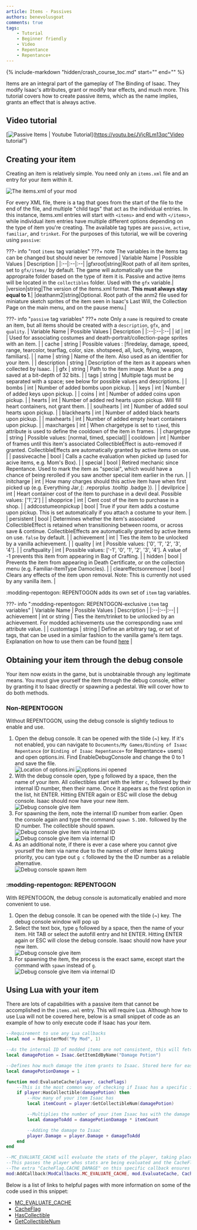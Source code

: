 ```yaml
---
article: Items - Passives
authors: benevolusgoat
comments: true
tags:
    - Tutorial
    - Beginner friendly
    - Video
    - Repentance
    - Repentance+
---
```


{% include-markdown "hidden/crash_course_toc.md" start="<!-- start -->" end="<!-- end -->" %}

Items are an integral part of the gameplay of The Binding of Isaac. They modify Isaac's attributes, grant or modify tear effects, and much more. This tutorial covers how to create passive items, which as the name implies, grants an effect that is always active.

## Video tutorial
[![Passive Items | Youtube Tutorial](https://img.youtube.com/vi/JVjcRLm13qc/0.jpg)](https://youtu.be/JVjcRLm13qc"Video tutorial")

## Creating your item
Creating an item is relatively simple. You need only an `items.xml` file and an entry for your item within it.

![The items.xml of your mod](../assets/passive_item/items_xml.png)

For every XML file, there is a tag that goes from the start of the file to the end of the file, and multiple "child tags" that act as the individual entries. In this instance, items.xml entries will start with `<items>` and end with `</items>`, while individual item entries have multiple different options depending on the type of item you're creating. The available tag types are `passive`, `active`, `familiar`, and `trinket`. For the purposes of this tutorial, we will be covering using `passive`:

???- info "root `items` tag variables"
	???+ note
		The variables in the items tag can be changed but should never be removed
	| Variable Name | Possible Values | Description |
	|:--|:--|:--|
	|gfxroot|string|Root path of all item sprites, set to `gfx/items/` by default. The game will automatically use the appropraite folder based on the type of item it is. Passive and active items will be located in the `collectibles` folder. Used with the `gfx` variable.|
	|version|string|The version of the items.xml format. **This must always stay equal to 1**.|
	|deathanm2|string|Optional. Root path of the anm2 file used for miniature sketch sprites of the item seen in Isaac's Last Will, the Collection Page on the main menu, and on the pause menu.|

???- info "`passive` tag variables"
	???+ note
		Only a `name` is required to create an item, but all items should be created with a `description`, `gfx`, and `quality`.
	| Variable Name | Possible Values | Description |
	|:--|:--|:--|
	| id | int | Used for associating costumes and death-portrait/collection-page sprites with an item. |
	| cache | string | Possible values : [firedelay, damage, speed, range, tearcolor, tearflag, color, size. shotspeed, all, luck, flying, weapon, familiars]. |
	| name | string | Name of the item. Also used as an identifier for your item. |
	| description | string | Description of the item as it appears when collected by Isaac. |
	| gfx | string | Path to the item image. Must be a .png saved at a bit-depth of 32 bits. |
	| tags | string | Multiple tags must be separated with a space; see below for possible values and descriptions. |
	| bombs | int | Number of added bombs upon pickup. |
	| keys | int | Number of added keys upon pickup. |
	| coins | int | Number of added coins upon pickup. |
	| hearts | int | Number of added red hearts upon pickup. Will fill heart containers, not grant them. |
	| soulhearts | int | Number of added soul hearts upon pickup. |
	| blackhearts | int | Number of added black hearts upon pickup. |
	| maxhearts | int | Number of added empty heart containers upon pickup. |
	| maxcharges | int | When chargetype is set to `timed`, this attribute is used to define the cooldown of the item in frames. |
	| chargetype | string | Possible values: [normal, timed, special]|
	| cooldown | int | Number of frames until this item's associated CollectibleEffect is auto-removed if granted. CollectibleEffects are automatically granted by active items on use. |
	| passivecache | bool | Calls a cache evaluation when picked up (used for acive items, e.g. Mom's Box). |
	| special | bool | Retired mechanic since Repentance. Used to mark the item as "special", which would have a chance of being rerolled if you saw another special item earlier in the run. |
	| initcharge | int | How many charges should this active item have when first picked up (e.g. Everything Jar[ ](#){: .reporplus .tooltip .badge }). |
	| devilprice | int | Heart container cost of the item to purchase in a devil deal. Possible values: ['1','2'] |
	| shopprice | int | Cent cost of the item to purchase in a shop. |
	| addcostumeonpickup | bool | True if your item adds a costume upon pickup. This is set automatically if you attach a costume to your item. |
	| persistent | bool | Determines whether the item's associated CollectibleEffect is retained when transitioning between rooms, or across save & continue. CollectibleEffects are automatically granted by active items on use. `false` by default. |
	| achievement | int | Ties the item to be unlocked by a vanilla achievement. |
	| quality | int | Possible values: ['0', '1', '2', '3', '4']. |
	| craftquality | int | Possible values: ['-1', '0', '1', '2', '3', '4']. A value of -1 prevents this item from appearing in Bag of Crafting. |
	| hidden | bool | Prevents the item from appearing in Death Certificate, or on the collection menu (e.g. Familiar-ItemType Damocles). |
	| cleareffectsonremove | bool | Clears any effects of the item upon removal. Note: This is currently not used by any vanilla item. |

:modding-repentogon: REPENTOGON adds its own set of `item` tag variables.

???- info ":modding-repentogon: REPENTOGON-exclusive `item` tag variables"
	| Variable Name | Possible Values | Description |
	|:--|:--|:--|
	| achievement | int or string | Ties the item/trinket to be unlocked by an achievement. For modded achievements use the corresponding `name` xml attribute value. |
	| customtags | string | Define an arbitrary tag, or set of tags, that can be used in a similar fashion to the vanilla game's item tags. Explanation on how to use them can be found [here](https://repentogon.com/xml/items.html#customtags) |

## Obtaining your item through the debug console
Your item now exists in the game, but is unobtainable through any legitimate means. You must give yourself the item through the debug console, either by granting it to Isaac directly or spawning a pedestal. We will cover how to do both methods.

### Non-REPENTOGON
Without REPENTOGON, using the debug console is slightly tedious to enable and use.

1. Open the debug console. It can be opened with the tilde (~) key. If it's not enabled, you can navigate to `Documents/My Games/Binding of Isaac Repentance` (or `Binding of Isaac Repentance+` for Repentance+ users) and open options.ini. Find EnableDebugConsole and change the 0 to 1 and save the file.<br>
![Location of options.ini](../assets/passive_item/options_ini.png)
![options.ini opened](../assets/passive_item/options_ini_opened.png)
2. With the debug console open, type `g` followed by a space, then the name of your item. All collectibles start with the letter `c`, followed by their internal ID number, then their name. Once it appears as the first option in the list, hit ENTER. Hitting ENTER again or ESC will close the debug console. Isaac should now have your new item.<br>
![Debug console give item](../assets/passive_item/debug_console_rep_1.jpg)
3. For spawning the item, note the internal ID number from earlier. Open the console again and type the command `spawn 5.100.` followed by the ID number. The collectible should spawn.<br>
![Debug console give item via internal ID](../assets/passive_item/debug_console_rep_2.jpg)
![Debug console give item via internal ID](../assets/passive_item/debug_console_rep_3.jpg)
4. As an additional note, if there is ever a case where you cannot give yourself the item via name due to the names of other items taking priority, you can type out `g c` followed by the the ID number as a reliable alternative.<br>
![Debug console spawn item](../assets/passive_item/debug_console_rep_1a.jpg)

### :modding-repentogon: REPENTOGON
With REPENTOGON, the debug console is automatically enabled and more convenient to use.

1. Open the debug console. It can be opened with the tilde (~) key. The debug console window will pop up
2. Select the text box, type `g` followed by a space, then the name of your item. Hit TAB or select the autofill entry and hit ENTER. Hitting ENTER again or ESC will close the debug console. Isaac should now have your new item.<br>
![Debug console give item](../assets/passive_item/debug_console_rgon_1.jpg)
3. For spawning the item, the process is the exact same, except start the command with `spawn` instead of `g`.<br>
![Debug console give item via internal ID](../assets/passive_item/debug_console_rgon_2.jpg)

## Using Lua with your item
There are lots of capabilities with a passive item that cannot be accomplished in the `items.xml` entry. This will require Lua. Although how to use Lua will not be covered here, below is a small snippet of code as an example of how to only execute code if Isaac has your item.

```Lua
--Requirement to use any Lua callbacks
local mod = RegisterMod("My Mod", 1)

--As the internal ID of modded items are not consistent, this will fetch the ID for you.
local damagePotion = Isaac.GetItemIdByName("Damage Potion")

--Defines how much damage the item grants to Isaac. Stored here for easier access and a clear indicator as to what it's used for
local damagePotionDamage = 1

function mod:EvaluateCache(player, cacheFlags)
	--This is the most common way of checking if Isaac has a specific item.
	if player:HasCollectible(damagePotion) then
		--How many of your item Isaac has
		local itemCount = player:GetCollectibleNum(damagePotion)

		--Multiplies the number of your item Isaac has with the damage up. This means multiple of your item will stack the damage bonus!
		local damageToAdd = damagePotionDamage * itemCount

		--Adding the damage to Isaac
		player.Damage = player.Damage + damageToAdd
	end
end

--MC_EVALUATE_CACHE will evaluate the stats of the player, taking place AFTER all vanilla items.
--This passes the player whos stats are being evaluated and the CacheFlag, defining which stat is being evaluated
--The extra "CacheFlag.CACHE_DAMAGE" on this specific callback ensures that this code will ONLY run when evaluating damage
mod:AddCallback(ModCallbacks.MC_EVALUATE_CACHE, mod.EvaluateCache, CacheFlag.CACHE_DAMAGE)
```

Below is a list of links to helpful pages with more information on some of the code used in this snippet:

- [MC_EVALUATE_CACHE](https://wofsauge.github.io/IsaacDocs/rep/enums/ModCallbacks.html#mc_evaluate_cache)
- [CacheFlag](https://wofsauge.github.io/IsaacDocs/rep/enums/CacheFlag.html)
- [HasCollectible](https://wofsauge.github.io/IsaacDocs/rep/EntityPlayer.html#hascollectible)
- [GetCollectibleNum](https://wofsauge.github.io/IsaacDocs/rep/EntityPlayer.html#getcollectiblenum)